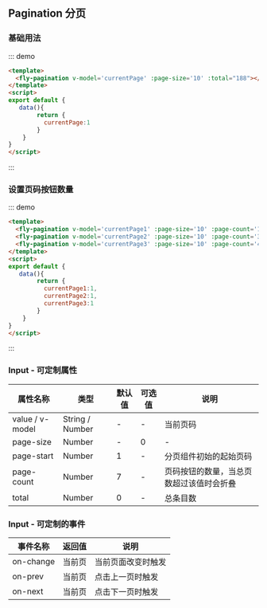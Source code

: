 <script>
module.exports = {
    data(){
        return {
          currentPage:1,
          currentPage1:1,
          currentPage2:1,
          currentPage3:1
        }
    }
}
</script>

## Pagination 分页

### 基础用法

::: demo
```html
<template>
  <fly-pagination v-model='currentPage' :page-size='10' :total="188"></fly-pagination>
</template>
<script>
export default {
   data(){
        return {
          currentPage:1
        }
    }
}
</script>
```
:::

### 设置页码按钮数量
::: demo
```html
<template>
  <fly-pagination v-model='currentPage1' :page-size='10' :page-count='15' :total="1898"></fly-pagination>
  <fly-pagination v-model='currentPage2' :page-size='10' :page-count='3' :total="1898"></fly-pagination>
  <fly-pagination v-model='currentPage3' :page-size='10' :page-count='4' :total="1898"></fly-pagination>
</template>
<script>
export default {
   data(){
        return {
          currentPage1:1,
          currentPage2:1,
          currentPage3:1
        }
    }
}
</script>
```
:::

### Input - 可定制属性

属性名称 | 类型 | 默认值  | 可选值  | 说明  |
---------|----------|---------|---------|--------|
value / v-model | String / Number | - | - | 当前页码 |
page-size | Number | - | 0 | - |
page-start | Number | 1  | - | 分页组件初始的起始页码  |
page-count | Number | 7  | - | 页码按钮的数量，当总页数超过该值时会折叠  |
total | Number | 0 | - | 总条目数 |

### Input - 可定制的事件

事件名称 | 返回值 | 说明
---------|----------|---------
on-change | 当前页 | 当前页面改变时触发 |
on-prev | 当前页 | 点击上一页时触发 |
on-next | 当前页 | 点击下一页时触发 |
